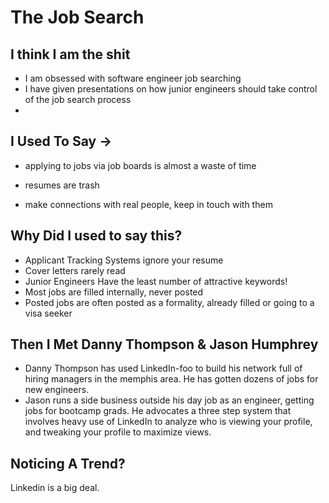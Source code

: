 # The Job Search

## I think I am the shit

- I am obsessed with software engineer job searching
- I have given presentations on how junior engineers should take control of the job search process
- 

## I Used To Say ->

- applying to jobs via job boards is almost a waste of time

- resumes are trash

- make connections with real people, keep in touch with them

## Why Did I used to say this?

- Applicant Tracking Systems ignore your resume
- Cover letters rarely read
- Junior Engineers Have the least number of attractive keywords!
- Most jobs are filled internally, never posted
- Posted jobs are often posted as a formality, already filled or going to a visa seeker

## Then I Met Danny Thompson & Jason Humphrey

- Danny Thompson has used LinkedIn-foo to build his network full of hiring managers in the memphis area. He has gotten dozens of jobs for new engineers.
- Jason runs a side business outside his day job as an engineer, getting jobs for bootcamp grads. He advocates a three step system that involves heavy use of LinkedIn to analyze who is viewing your profile, and tweaking your profile to maximize views.

## Noticing A Trend?

Linkedin is a big deal. 
